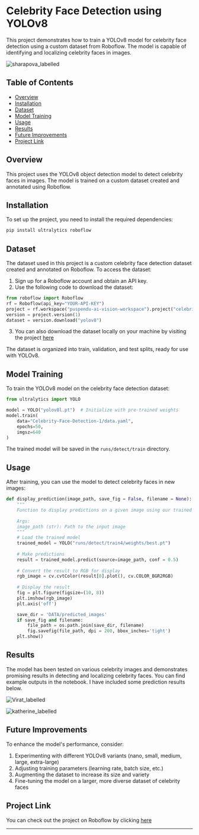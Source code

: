 # Celebrity Face Detection using YOLOv8

This project demonstrates how to train a YOLOv8 model for celebrity face detection using a custom dataset from Roboflow. The model is capable of identifying and localizing celebrity faces in images.

![sharapova_labelled](https://github.com/user-attachments/assets/1637650c-7c8e-403f-ac73-87880385abb9)


## Table of Contents
- [Overview](#overview)
- [Installation](#installation)
- [Dataset](#dataset)
- [Model Training](#model-training)
- [Usage](#usage)
- [Results](#results)
- [Future Improvements](#future-improvements)
- [Project Link](#project-link)

## Overview

This project uses the YOLOv8 object detection model to detect celebrity faces in images. The model is trained on a custom dataset created and annotated using Roboflow.

## Installation

To set up the project, you need to install the required dependencies:

```bash
pip install ultralytics roboflow
```

## Dataset

The dataset used in this project is a custom celebrity face detection dataset created and annotated on Roboflow. To access the dataset:

1. Sign up for a Roboflow account and obtain an API key.
2. Use the following code to download the dataset:

```python
from roboflow import Roboflow
rf = Roboflow(api_key="YOUR-API-KEY")
project = rf.workspace("puspendu-ai-vision-workspace").project("celebrity-face-detection")
version = project.version(1)
dataset = version.download("yolov8")
```

3. You can also download the dataset locally on your machine by visiting the project [here](https://universe.roboflow.com/puspendu-ai-vision-workspace/celebrity-face-detection)

The dataset is organized into train, validation, and test splits, ready for use with YOLOv8.

## Model Training

To train the YOLOv8 model on the celebrity face detection dataset:

```python
from ultralytics import YOLO

model = YOLO("yolov8l.pt")  # Initialize with pre-trained weights
model.train(
    data="Celebrity-Face-Detection-1/data.yaml",
    epochs=50,
    imgsz=640
)
```

The trained model will be saved in the `runs/detect/train` directory.

## Usage

After training, you can use the model to detect celebrity faces in new images:

```python
def display_prediction(image_path, save_fig = False, filename = None):
    """
    Function to display predictions on a given image using our trained model.
    
    Args:
    image_path (str): Path to the input image
    """
    # Load the trained model
    trained_model = YOLO("runs/detect/train4/weights/best.pt")
    
    # Make predictions
    result = trained_model.predict(source=image_path, conf = 0.5)
    
    # Convert the result to RGB for display
    rgb_image = cv.cvtColor(result[0].plot(), cv.COLOR_BGR2RGB)
    
    # Display the result
    fig = plt.figure(figsize=(10, 8))
    plt.imshow(rgb_image)
    plt.axis('off')

    save_dir = 'DATA/predicted_images'
    if save_fig and filename:
        file_path = os.path.join(save_dir, filename)
        fig.savefig(file_path, dpi = 200, bbox_inches='tight')
    plt.show()
```

## Results

The model has been tested on various celebrity images and demonstrates promising results in detecting and localizing celebrity faces. You can find example outputs in the notebook. I have included some prediction results below.

![Virat_labelled](https://github.com/user-attachments/assets/0d30f6c1-49b3-497c-8242-91fb7879ff32)

![katherine_labelled](https://github.com/user-attachments/assets/a7332743-55db-4155-ba88-143f29f69568)


## Future Improvements

To enhance the model's performance, consider:

1. Experimenting with different YOLOv8 variants (nano, small, medium, large, extra-large)
2. Adjusting training parameters (learning rate, batch size, etc.)
3. Augmenting the dataset to increase its size and variety
4. Fine-tuning the model on a larger, more diverse dataset of celebrity faces

## Project Link

You can check out the project on Roboflow by clicking [here](https://universe.roboflow.com/puspendu-ai-vision-workspace/celebrity-face-detection)

---
